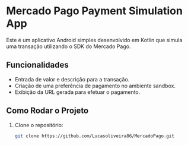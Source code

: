 # Mercado Pago Payment Simulation App

Este é um aplicativo Android simples desenvolvido em Kotlin que simula uma transação utilizando o SDK do Mercado Pago.

## Funcionalidades

- Entrada de valor e descrição para a transação.
- Criação de uma preferência de pagamento no ambiente sandbox.
- Exibição da URL gerada para efetuar o pagamento.

## Como Rodar o Projeto

1. Clone o repositório:
   ```bash
   git clone https://github.com/Lucasoliveira86/MercadoPago.git
